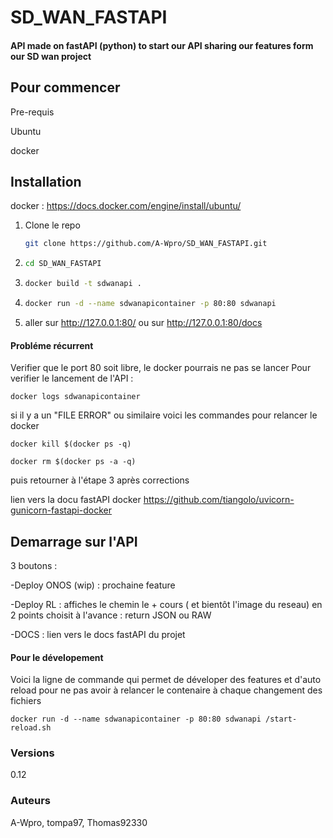 # SD_WAN_FASTAPI
#### API made on fastAPI (python) to start our API sharing our features form our SD wan project


## Pour commencer


Pre-requis

Ubuntu

docker


## Installation

docker : https://docs.docker.com/engine/install/ubuntu/

1. Clone le repo
   ```sh
   git clone https://github.com/A-Wpro/SD_WAN_FASTAPI.git
   ```
2.
   ```sh
   cd SD_WAN_FASTAPI
   ```

3.
   ```sh
   docker build -t sdwanapi .
   ```

4.
   ```sh
   docker run -d --name sdwanapicontainer -p 80:80 sdwanapi
   ```

5.  aller sur http://127.0.0.1:80/
 ou sur http://127.0.0.1:80/docs

#### Probléme récurrent
   Verifier que le port 80 soit libre, le docker pourrais ne  pas se lancer
   Pour verifier le lancement de l'API  : 
   ```
   docker logs sdwanapicontainer 
   ```
   si il y a un "FILE ERROR" ou similaire voici les commandes pour relancer le docker 
   ```
   docker kill $(docker ps -q)
   ```
   ```
   docker rm $(docker ps -a -q)
   ```
   puis retourner à l'étape 3 après corrections 
   
   lien vers la docu fastAPI docker
   https://github.com/tiangolo/uvicorn-gunicorn-fastapi-docker

## Demarrage sur l'API

3 boutons : 

-Deploy ONOS (wip) : prochaine feature 

-Deploy RL : affiches le chemin le + cours ( et bientôt l'image du reseau) en 2 points choisit à l'avance : return JSON ou RAW

-DOCS : lien vers le docs fastAPI du projet

#### Pour le dévelopement 
Voici la ligne de commande qui permet de déveloper des features et d'auto reload pour ne pas avoir à relancer le contenaire à chaque changement des fichiers
```
docker run -d --name sdwanapicontainer -p 80:80 sdwanapi /start-reload.sh
```

### Versions
0.12

### Auteurs

A-Wpro, tompa97, Thomas92330


